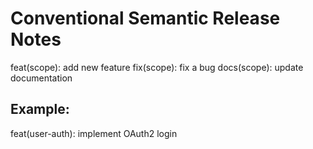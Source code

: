 # Conventional Semantic Release Notes
feat(scope): add new feature
fix(scope): fix a bug
docs(scope): update documentation

## Example:
feat(user-auth): implement OAuth2 login
